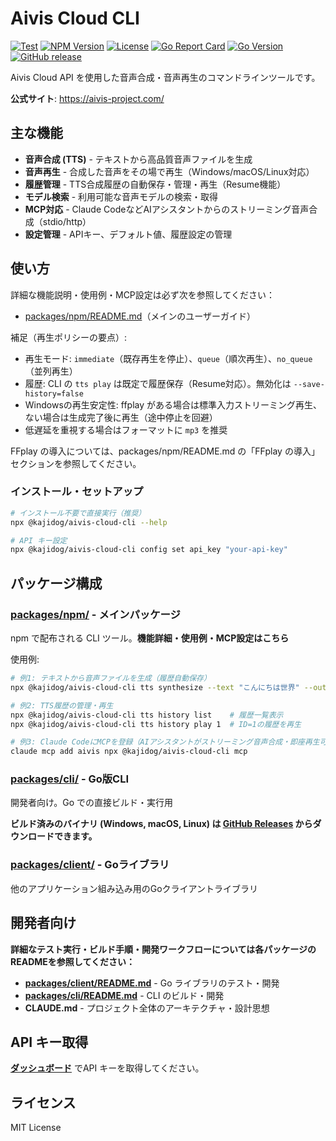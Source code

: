 # Aivis Cloud CLI

[![Test](https://github.com/kajidog/aivis-cloud-cli/actions/workflows/test.yml/badge.svg)](https://github.com/kajidog/aivis-cloud-cli/actions/workflows/test.yml) [![NPM Version](https://img.shields.io/npm/v/@kajidog/aivis-cloud-cli.svg)](https://www.npmjs.com/package/@kajidog/aivis-cloud-cli) [![License](https://img.shields.io/github/license/kajidog/aivis-cloud-cli.svg)](https://github.com/kajidog/aivis-cloud-cli/blob/main/LICENSE) [![Go Report Card](https://goreportcard.com/badge/github.com/kajidog/aivis-cloud-cli/packages/client)](https://goreportcard.com/report/github.com/kajidog/aivis-cloud-cli/packages/client) [![Go Version](https://img.shields.io/badge/go-1.23-blue.svg)](https://go.dev/dl/) [![GitHub release](https://img.shields.io/github/v/release/kajidog/aivis-cloud-cli)](https://github.com/kajidog/aivis-cloud-cli/releases/latest)

Aivis Cloud API を使用した音声合成・音声再生のコマンドラインツールです。

**公式サイト**: https://aivis-project.com/

## 主な機能

- **音声合成 (TTS)** - テキストから高品質音声ファイルを生成
- **音声再生** - 合成した音声をその場で再生（Windows/macOS/Linux対応）  
- **履歴管理** - TTS合成履歴の自動保存・管理・再生（Resume機能）
- **モデル検索** - 利用可能な音声モデルの検索・取得
- **MCP対応** - Claude CodeなどAIアシスタントからのストリーミング音声合成（stdio/http）
- **設定管理** - APIキー、デフォルト値、履歴設定の管理

## 使い方

詳細な機能説明・使用例・MCP設定は必ず次を参照してください：
- [packages/npm/README.md](./packages/npm/README.md)（メインのユーザーガイド）

補足（再生ポリシーの要点）:
- 再生モード: `immediate`（既存再生を停止）、`queue`（順次再生）、`no_queue`（並列再生）
- 履歴: CLI の `tts play` は既定で履歴保存（Resume対応）。無効化は `--save-history=false`
- Windowsの再生安定性: ffplay がある場合は標準入力ストリーミング再生、ない場合は生成完了後に再生（途中停止を回避）
- 低遅延を重視する場合はフォーマットに `mp3` を推奨

FFplay の導入については、packages/npm/README.md の「FFplay の導入」セクションを参照してください。

### インストール・セットアップ

```bash
# インストール不要で直接実行（推奨）
npx @kajidog/aivis-cloud-cli --help

# API キー設定
npx @kajidog/aivis-cloud-cli config set api_key "your-api-key"
```

## パッケージ構成

### [packages/npm/](./packages/npm/) - **メインパッケージ**
npm で配布される CLI ツール。**機能詳細・使用例・MCP設定はこちら**

使用例:
```bash
# 例1: テキストから音声ファイルを生成（履歴自動保存）
npx @kajidog/aivis-cloud-cli tts synthesize --text "こんにちは世界" --output "output.wav"

# 例2: TTS履歴の管理・再生
npx @kajidog/aivis-cloud-cli tts history list    # 履歴一覧表示
npx @kajidog/aivis-cloud-cli tts history play 1  # ID=1の履歴を再生

# 例3: Claude CodeにMCPを登録（AIアシスタントがストリーミング音声合成・即座再生可能）
claude mcp add aivis npx @kajidog/aivis-cloud-cli mcp
```

### [packages/cli/](./packages/cli/) - Go版CLI
開発者向け。Go での直接ビルド・実行用

**ビルド済みのバイナリ (Windows, macOS, Linux) は [GitHub Releases](https://github.com/kajidog/aivis-cloud-cli/releases) からダウンロードできます。**

### [packages/client/](./packages/client/) - Goライブラリ
他のアプリケーション組み込み用のGoクライアントライブラリ

## 開発者向け

**詳細なテスト実行・ビルド手順・開発ワークフローについては各パッケージのREADMEを参照してください：**

- **[packages/client/README.md](./packages/client/README.md)** - Go ライブラリのテスト・開発
- **[packages/cli/README.md](./packages/cli/README.md)** - CLI のビルド・開発  
- **CLAUDE.md** - プロジェクト全体のアーキテクチャ・設計思想

## API キー取得

[**ダッシュボード**](https://hub.aivis-project.com/cloud-api/dashboard) でAPI キーを取得してください。

## ライセンス

MIT License
